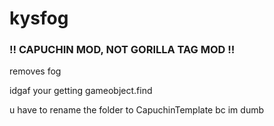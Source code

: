 # kysfog
### !! CAPUCHIN MOD, NOT GORILLA TAG MOD !!
removes fog

idgaf your getting gameobject.find

u have to rename the folder to CapuchinTemplate bc im dumb
